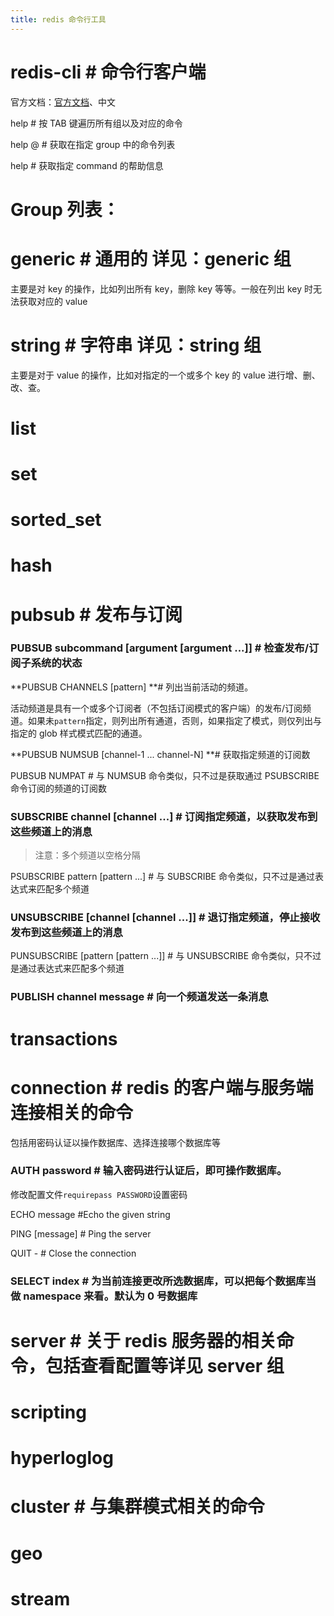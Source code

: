 ```yaml
---
title: redis 命令行工具
---
```


# redis-cli # 命令行客户端

官方文档：[官方文档](https://redis.io/commands)、中文

help # 按 TAB 键遍历所有组以及对应的命令

help @ # 获取在指定 group 中的命令列表

help # 获取指定 command 的帮助信息

# Group 列表：

# generic # 通用的 详见：generic 组

主要是对 key 的操作，比如列出所有 key，删除 key 等等。一般在列出 key 时无法获取对应的 value

# string # 字符串 详见：string 组

主要是对于 value 的操作，比如对指定的一个或多个 key 的 value 进行增、删、改、查。

# list

# set

# sorted_set

# hash

# pubsub # 发布与订阅

### PUBSUB subcommand \[argument \[argument ...]] # 检查发布/订阅子系统的状态

**PUBSUB CHANNELS \[pattern] **# 列出当前活动的频道。

活动频道是具有一个或多个订阅者（不包括订阅模式的客户端）的发布/订阅频道。如果未`pattern`指定，则列出所有通道，否则，如果指定了模式，则仅列出与指定的 glob 样式模式匹配的通道。

**PUBSUB NUMSUB \[channel-1 ... channel-N] **# 获取指定频道的订阅数

PUBSUB NUMPAT # 与 NUMSUB 命令类似，只不过是获取通过 PSUBSCRIBE 命令订阅的频道的订阅数

### SUBSCRIBE channel \[channel ...] # 订阅指定频道，以获取发布到这些频道上的消息

> 注意：多个频道以空格分隔

PSUBSCRIBE pattern \[pattern ...] # 与 SUBSCRIBE 命令类似，只不过是通过表达式来匹配多个频道

### UNSUBSCRIBE \[channel \[channel ...]] # 退订指定频道，停止接收发布到这些频道上的消息

PUNSUBSCRIBE \[pattern \[pattern ...]] # 与 UNSUBSCRIBE 命令类似，只不过是通过表达式来匹配多个频道

### PUBLISH channel message # 向一个频道发送一条消息

# transactions

# connection # redis 的客户端与服务端连接相关的命令

包括用密码认证以操作数据库、选择连接哪个数据库等

### AUTH password # 输入密码进行认证后，即可操作数据库。

修改配置文件`requirepass PASSWORD`设置密码

ECHO message #Echo the given string

PING \[message] # Ping the server

QUIT - # Close the connection

### SELECT index # 为当前连接更改所选数据库，可以把每个数据库当做 namespace 来看。默认为 0 号数据库

# server # 关于 redis 服务器的相关命令，包括查看配置等详见 server 组

# scripting

# hyperloglog

# cluster # 与集群模式相关的命令

# geo

# stream
